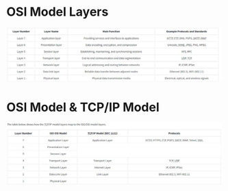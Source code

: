 # **OSI Model Layers**


![OSI Model](<Images/OSI Model.JPG>) 


# **OSI Model & TCP/IP Model**
![OSI TCP/IP Relational Model](Images/OSI-TCPIPModel.JPG)